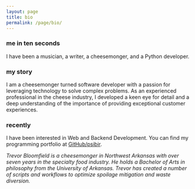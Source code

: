 ```yaml
---
layout: page
title: bio
permalink: /page/bio/
---
```


### me in ten seconds

I have been a musician, a writer, a cheesemonger, and a Python developer. 

### my story ###

I am a cheesemonger turned software developer with a passion for leveraging technology to solve complex problems. As an experienced professional in the cheese industry, I developed a keen eye for detail and a deep understanding of the importance of providing exceptional customer experiences.

### recently ###

I have been interested in Web and Backend Development. You can find my programming portfolio at [GitHub/psibir](https://github.com/psibir).

*Trevor Bloomfield is a cheesemonger in Northwest Arkansas with over seven years in the specialty food industry. He holds a Bachelor of Arts in philosophy from the University of Arkansas. Trevor has created a number of scripts and workflows to optimize spoilage mitigation and waste diversion.*
